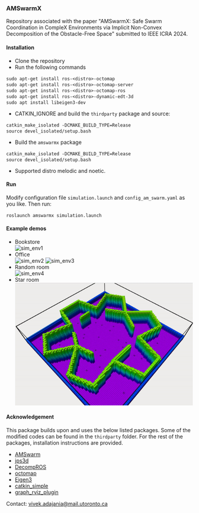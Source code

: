 ### AMSwarmX 
Repository associated with the paper "AMSwarmX: Safe Swarm Coordination in CompleX Environments via
Implicit Non-Convex Decomposition of the Obstacle-Free Space" submitted to IEEE ICRA 2024.

#### Installation

* Clone the repository
* Run the following commands
```
sudo apt-get install ros-<distro>-octomap
sudo apt-get install ros-<distro>-octomap-server
sudo apt-get install ros-<distro>-octomap-ros
sudo apt-get install ros-<distro>-dynamic-edt-3d
sudo apt install libeigen3-dev
```
* CATKIN_IGNORE and build the ```thirdparty``` package and source:
```
catkin_make_isolated -DCMAKE_BUILD_TYPE=Release
source devel_isolated/setup.bash
```
* Build the ```amswarmx``` package
```
catkin_make_isolated -DCMAKE_BUILD_TYPE=Release
source devel_isolated/setup.bash
```
* Supported distro melodic and noetic.

#### Run
Modify configuration file ```simulation.launch``` and ```config_am_swarm.yaml``` as you like. Then run:
```
roslaunch amswarmx simulation.launch
```
#### Example demos
* Bookstore  
![sim_env1](amswarmx/media/bookstore.gif)   
* Office  
![sim_env2](amswarmx/media/office.gif) ![sim_env3](amswarmx/media/office_follower.gif)   
* Random room  
![sim_env4](amswarmx/media/random_room.gif)  
* Star room
![sim_env5](amswarmx/media/star_room.gif)  

#### Acknowledgement
This package builds upon and uses the below listed packages. Some of the  modified codes can be found in the ```thirdparty``` folder. For the rest of the packages, installation instructions are provided.


* [AMSwarm](https://github.com/utiasDSL/AMSwarm)
* [jps3d](https://github.com/KumarRobotics/jps3d/tree/master)
* [DecompROS](https://github.com/sikang/DecompROS)
* [octomap](https://github.com/OctoMap/octomap)
* [Eigen3](https://eigen.tuxfamily.org/index.php?title=Main_Page)
* [catkin_simple](https://github.com/catkin/catkin_simple)
* [graph_rviz_plugin](https://gitlab.com/InstitutMaupertuis/graph_rviz_plugin)


Contact: vivek.adajania@mail.utoronto.ca


